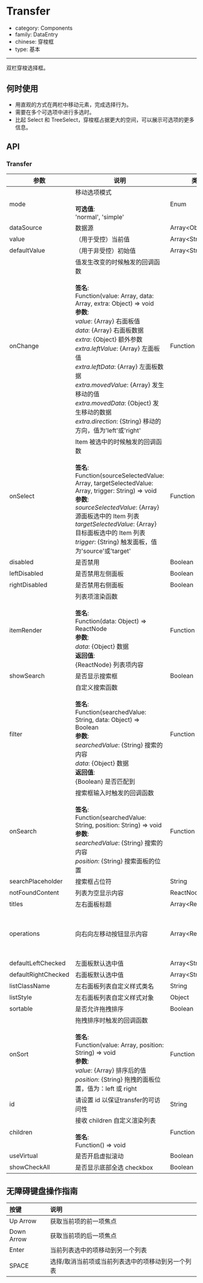 # Transfer

-   category: Components
-   family: DataEntry
-   chinese: 穿梭框
-   type: 基本

---

双栏穿梭选择框。

## 何时使用

-   用直观的方式在两栏中移动元素，完成选择行为。
-   需要在多个可选项中进行多选时。
-   比起 Select 和 TreeSelect，穿梭框占据更大的空间，可以展示可选项的更多信息。

## API

### Transfer

| 参数                  | 说明                                                                                                                                                                                                                                                                                                                                                                                                       | 类型                  | 默认值                                                                   |
| ------------------- | -------------------------------------------------------------------------------------------------------------------------------------------------------------------------------------------------------------------------------------------------------------------------------------------------------------------------------------------------------------------------------------------------------- | ------------------- | --------------------------------------------------------------------- |
| mode                | 移动选项模式<br/><br/>**可选值**:<br/>'normal', 'simple'                                                                                                                                                                                                                                                                                                                                                          | Enum                | 'normal'                                                              |
| dataSource          | 数据源                                                                                                                                                                                                                                                                                                                                                                                                      | Array&lt;Object>    | \[]                                                                   |
| value               | （用于受控）当前值                                                                                                                                                                                                                                                                                                                                                                                                | Array&lt;String>    | -                                                                     |
| defaultValue        | （用于非受控）初始值                                                                                                                                                                                                                                                                                                                                                                                               | Array&lt;String>    | \[]                                                                   |
| onChange            | 值发生改变的时候触发的回调函数<br/><br/>**签名**:<br/>Function(value: Array, data: Array, extra: Object) => void<br/>**参数**:<br/>_value_: {Array} 右面板值<br/>_data_: {Array} 右面板数据<br/>_extra_: {Object} 额外参数<br/>_extra.leftValue_: {Array} 左面板值<br/>_extra.leftData_: {Array} 左面板数据<br/>_extra.movedValue_: {Array} 发生移动的值<br/>_extra.movedData_: {Object} 发生移动的数据<br/>_extra.direction_: {String} 移动的方向，值为'left'或'right' | Function            | -                                                                     |
| onSelect            | Item 被选中的时候触发的回调函数<br/><br/>**签名**:<br/>Function(sourceSelectedValue: Array, targetSelectedValue: Array, trigger: String) => void<br/>**参数**:<br/>_sourceSelectedValue_: {Array} 源面板选中的 Item 列表<br/>_targetSelectedValue_: {Array} 目标面板选中的 Item 列表<br/>_trigger_: {String} 触发面板，值为'source'或'target'                                                                                                      | Function            | -                                                                     |
| disabled            | 是否禁用                                                                                                                                                                                                                                                                                                                                                                                                     | Boolean             | false                                                                 |
| leftDisabled        | 是否禁用左侧面板                                                                                                                                                                                                                                                                                                                                                                                                 | Boolean             | false                                                                 |
| rightDisabled       | 是否禁用右侧面板                                                                                                                                                                                                                                                                                                                                                                                                 | Boolean             | false                                                                 |
| itemRender          | 列表项渲染函数<br/><br/>**签名**:<br/>Function(data: Object) => ReactNode<br/>**参数**:<br/>_data_: {Object} 数据<br/>**返回值**:<br/>{ReactNode} 列表项内容<br/>                                                                                                                                                                                                                                                             | Function            | data => data.label                                                    |
| showSearch          | 是否显示搜索框                                                                                                                                                                                                                                                                                                                                                                                                  | Boolean             | false                                                                 |
| filter              | 自定义搜索函数<br/><br/>**签名**:<br/>Function(searchedValue: String, data: Object) => Boolean<br/>**参数**:<br/>_searchedValue_: {String} 搜索的内容<br/>_data_: {Object} 数据<br/>**返回值**:<br/>{Boolean} 是否匹配到<br/>                                                                                                                                                                                                      | Function            | 根据 label 属性匹配                                                         |
| onSearch            | 搜索框输入时触发的回调函数<br/><br/>**签名**:<br/>Function(searchedValue: String, position: String) => void<br/>**参数**:<br/>_searchedValue_: {String} 搜索的内容<br/>_position_: {String} 搜索面板的位置                                                                                                                                                                                                                            | Function            | () => {}                                                              |
| searchPlaceholder   | 搜索框占位符                                                                                                                                                                                                                                                                                                                                                                                                   | String              | -                                                                     |
| notFoundContent     | 列表为空显示内容                                                                                                                                                                                                                                                                                                                                                                                                 | ReactNode           | 'Not Found'                                                           |
| titles              | 左右面板标题                                                                                                                                                                                                                                                                                                                                                                                                   | Array&lt;ReactNode> | \[]                                                                   |
| operations          | 向右向左移动按钮显示内容                                                                                                                                                                                                                                                                                                                                                                                             | Array&lt;ReactNode> | [&lt;Icon type="arrow-right" /&gt;, &lt;Icon type="arrow-left" /&gt;] |
| defaultLeftChecked  | 左面板默认选中值                                                                                                                                                                                                                                                                                                                                                                                                 | Array&lt;String>    | \[]                                                                   |
| defaultRightChecked | 右面板默认选中值                                                                                                                                                                                                                                                                                                                                                                                                 | Array&lt;String>    | \[]                                                                   |
| listClassName       | 左右面板列表自定义样式类名                                                                                                                                                                                                                                                                                                                                                                                            | String              | -                                                                     |
| listStyle           | 左右面板列表自定义样式对象                                                                                                                                                                                                                                                                                                                                                                                            | Object              | -                                                                     |
| sortable            | 是否允许拖拽排序                                                                                                                                                                                                                                                                                                                                                                                                 | Boolean             | false                                                                 |
| onSort              | 拖拽排序时触发的回调函数<br/><br/>**签名**:<br/>Function(value: Array, position: String) => void<br/>**参数**:<br/>_value_: {Array} 排序后的值<br/>_position_: {String} 拖拽的面板位置，值为：left 或 right                                                                                                                                                                                                                               | Function            | () => {}                                                              |
| id                  | 请设置 id 以保证transfer的可访问性                                                                                                                                                                                                                                                                                                                                                                                  | String              | -                                                                     |
| children            | 接收 children 自定义渲染列表<br/><br/>**签名**:<br/>Function() => void                                                                                                                                                                                                                                                                                                                                              | Function            | -                                                                     |
| useVirtual          | 是否开启虚拟滚动                                                                                                                                                                                                                                                                                                                                                                                                 | Boolean             | -                                                                     |
| showCheckAll        | 是否显示底部全选 checkbox                                                                                                                                                                                                                                                                                                                                                                                        | Boolean             | true                                                                  |

## 无障碍键盘操作指南

| 按键         | 说明                        |
| :--------- | :------------------------ |
| Up Arrow   | 获取当前项的前一项焦点               |
| Down Arrow | 获取当前项的后一项焦点               |
| Enter      | 当前列表选中的项移动到另一个列表          |
| SPACE      | 选择/取消当前项或当前列表选中的项移动到另一个列表 |
